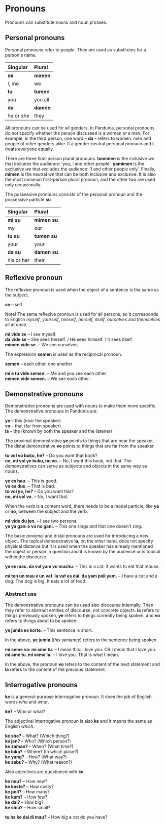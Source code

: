 # Pronouns

Pronouns can substitute nouns and noun phrases.

## Personal pronouns

Personal pronouns refer to people.
They are used as substitutes for a person's name.

| Singular    | Plural       |
|:------------|:-------------|
| **mi**      | **mimen**    |
| I, me       | we           |
| **tu**      | **tumen**    |
| you         | you all      |
| **da**      | **damen**    |
| he or she   | they         |

All pronouns can be used for all genders.
In Pandunia, personal pronouns do not specify whether the person discussed is a woman or a man.
For example, in the third person, one word –
**da**
– refers to women, men and people of other genders alike.
It a gender-neutral personal pronoun and it treats everyone equally.

There are three first-person plural pronouns.
**tumimen**
is the inclusive *we* that includes the audience: 'you, I and other people'.
**yamimen**
is the exclusive *we* that excludes the audience: 'I and other people only'.
Finally,
**mimen**
is the neutral *we* that can be both inclusive and exclusive.
It is also the most common first-person plural pronoun,
and the other two are used only occasionally.

The possessive pronouns consists of the personal pronoun and the possessive particle
**su**.

| Singular    | Plural       |
|:------------|:-------------|
| **mi su**   | **mimen su** |
| my          | our          |
| **tu su**   | **tumen su** |
| your        | your         |
| **da su**   | **damen su** |
| his or her  | their        |


## Reflexive pronoun

The reflexive pronoun is used when the object of a sentence is the same as the subject.

**se**
– self

Note! The same reflexive pronoun is used for all persons,
so it corresponds to English _myself_, _yourself_, _himself_, _herself_, _itself_, _ourselves_ and _themselves_ all at once.

**mi vide se**
– I see myself.  
**da vide se**
– She sees herself. / He sees himself. / It sees itself.  
**mimen vide se.**
– We see ourselves.

The expression **semen** is used as the reciprocal pronoun.

**semen**
– each other, one another

**mi e tu vide semen.**
– Me and you see each other.  
**mimen vide semen.**
– We see each other.


## Demonstrative pronouns

Demonstrative pronouns are used with nouns to make them more specific.
The demonstrative pronouns in Pandunia are:

**ye**
– this (near the speaker)  
**vo**
– that (far from speaker)  
**la**
– the (known by both the speaker and the listener)

The proximal demonstrative
**ye**
points to things that are near the speaker.
The distal demonstrative
**vo**
points to things that are far from the speaker.

**tu vol vo buku, he?**
– Do you want that book?  
**no, mi vol ye buku, no vo.**
– No, I want this book, not that.
The demonstratives can serve as subjects and objects in the same way as nouns.

**ye es hau.**
– This is good.  
**vo es dus.**
– That is bad.  
**tu vol ye, he?**
– Do you want this?  
**no, mi vol vo.**
– No, I want that.

When the verb is a content word,
there needs to be a modal particle,
like **ya** or **no**,
between the subject and the verb.

**mi vide du jen.**
– I see two persons.  
**ye ya gani e vo no gani.**
– This one sings and that one doesn't sing.

The basic proximal and distal pronouns are used for introducing a new object.
The topical demonstrative **la**, on the other hand,
does not specify physical distance
but it is used when the speaker has already mentioned the object or person in question
and it is known by the audience or is topical within the discourse.

**ye es mau. da vol yam vo mushu.**
– This is a cat. It wants to eat that mouse.

**mi ten un mau e un vaf. la vaf es dai. da yam poli yam.**
– I have a cat and a dog. The dog is big. It eats a lot of food.


### Abstract use

The demonstrative pronouns can be used also discourse internally.
Then they refer to abstract entities of discourse, not concrete objects.
**la**
refers to things previously spoken,
**ye**
refers to things currently being spoken, and
**vo**
refers to things about to be spoken.

**ye jumla es korte.**
– This sentence is short.

In the above,
**ye jumla**
(_this sentence_) refers to the sentence being spoken.

**mi seme vo: mi ame tu.**
– I mean this: I love you. OR I mean that I love you.  
**mi ame tu. mi seme la.**
– I love you. That is what I mean.

In the above, the pronoun
**vo**
refers to the content of the next statement and
**la**
refers to the content of the previous statement.


## Interrogative pronouns

**ke**
is a general-purpose interrogative pronoun.
It does the job of English words _who_ and _what_.

**ke?**
– Who or what?  

The adjectival interrogative pronoun is also **ke**
and it means the same as English _which_.

**ke she?**
– What? (Which thing?)  
**ke jen?**
– Who? (Which person?)  
**ke zaman?**
– When? (What time?)  
**ke loka?**
– Where? (In which place?)  
**ke yang?**
– How? (What way?)  
**ke sabu?**
– Why? (What reason?)

Also adjectives are questioned with **ke**.

**ke neu?**
– How new?  
**ke koste?**
– How costy?  
**ke poli?**
– How many?  
**ke kam?**
– How few?  
**ke dai?**
– How big?  
**ke shiu?**
– How small?

**tu ha ke dai di mau?**
– How big a cat do you have?


